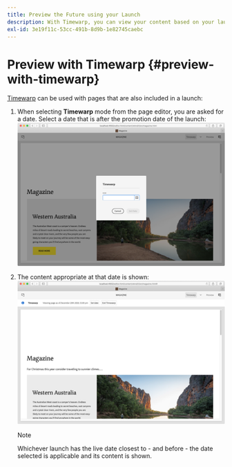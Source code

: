 ```yaml
---
title: Preview the Future using your Launch
description: With Timewarp, you can view your content based on your launches.
exl-id: 3e19f11c-53cc-491b-8d9b-1e82745caebc
---
```

# Preview with Timewarp {#preview-with-timewarp}

[Timewarp](/help/sites-cloud/authoring/features/page-versions.md#timewarp) can be used with pages that are also included in a launch:

1. When selecting **Timewarp** mode from the page editor, you are asked for a date. Select a date that is after the promotion date of the launch:
   ![Navigate launch from Page Editor](/help/sites-cloud/authoring/assets/launches-timewarp-01.png)

1. The content appropriate at that date is shown:
   ![Navigate launch from Page Editor](/help/sites-cloud/authoring/assets/launches-timewarp-02.png)

   >[!NOTE]
   >
   >Whichever launch has the live date closest to - and before - the date selected is applicable and its content is shown.
